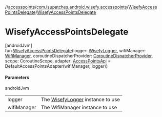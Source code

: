 //[accesspoints](../../../index.md)/[com.isupatches.android.wisefy.accesspoints](../index.md)/[WisefyAccessPointsDelegate](index.md)/[WisefyAccessPointsDelegate](-wisefy-access-points-delegate.md)

# WisefyAccessPointsDelegate

[androidJvm]\
fun [WisefyAccessPointsDelegate](-wisefy-access-points-delegate.md)(logger: [WisefyLogger](../../../../core/core/com.isupatches.android.wisefy.core.logging/-wisefy-logger/index.md), wifiManager: [WifiManager](https://developer.android.com/reference/kotlin/android/net/wifi/WifiManager.html), coroutineDispatcherProvider: [CoroutineDispatcherProvider](../../../../core/core/com.isupatches.android.wisefy.core.coroutines/-coroutine-dispatcher-provider/index.md), scope: CoroutineScope, adapter: [AccessPointsApi](../-access-points-api/index.md) = DefaultAccessPointsAdapter(wifiManager, logger))

#### Parameters

androidJvm

| | |
|---|---|
| logger | The [WisefyLogger](../../../../core/core/com.isupatches.android.wisefy.core.logging/-wisefy-logger/index.md) instance to use |
| wifiManager | The WifiManager instance to use |
